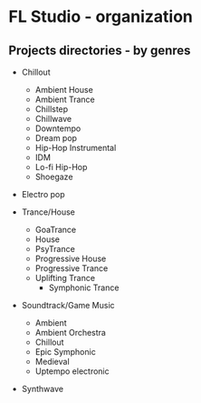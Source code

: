 # FL Studio - organization

## Projects directories - by genres

- Chillout
  - Ambient House
  - Ambient Trance
  - Chillstep
  - Chillwave
  - Downtempo
  - Dream pop
  - Hip-Hop Instrumental
  - IDM
  - Lo-fi Hip-Hop
  - Shoegaze
  
- Electro pop
  
- Trance/House
  - GoaTrance
  - House
  - PsyTrance
  - Progressive House
  - Progressive Trance
  - Uplifting Trance
    - Symphonic Trance
  
- Soundtrack/Game Music
  - Ambient
  - Ambient Orchestra
  - Chillout
  - Epic Symphonic
  - Medieval
  - Uptempo electronic
  
- Synthwave
